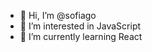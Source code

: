 - 👋 Hi, I’m @sofiago
- 👀 I’m interested in JavaScript
- 🌱 I’m currently learning React

<!---
0924sofia/0924sofia is a ✨ special ✨ repository because its `README.md` (this file) appears on your GitHub profile.
You can click the Preview link to take a look at your changes.
--->
